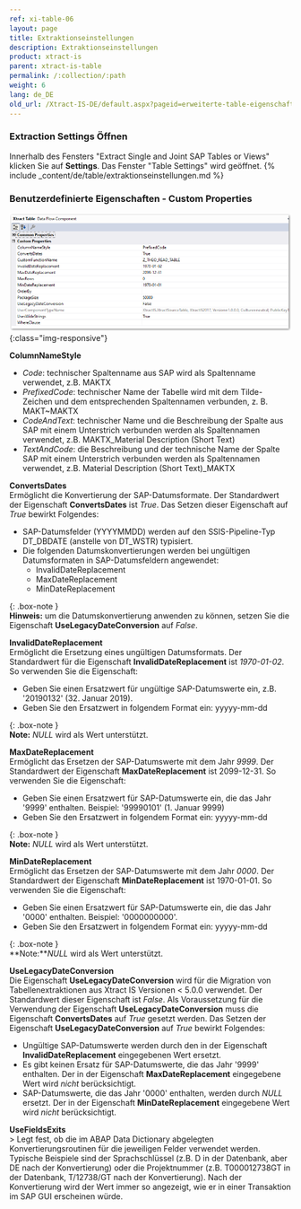 ```yaml
---
ref: xi-table-06
layout: page
title: Extraktionseinstellungen
description: Extraktionseinstellungen
product: xtract-is
parent: xtract-is-table
permalink: /:collection/:path
weight: 6
lang: de_DE
old_url: /Xtract-IS-DE/default.aspx?pageid=erweiterte-table-eigenschaften
---
```


### Extraction Settings Öffnen
Innerhalb des Fensters "Extract Single and Joint SAP Tables or Views" klicken Sie auf **Settings**. Das Fenster "Table Settings" wird geöffnet. 
{% include _content/de/table/extraktionseinstellungen.md  %}

### Benutzerdefinierte Eigenschaften - Custom Properties

![Table-XIS-Properties](/img/content/Table-XIS-Properties.png){:class="img-responsive"}

**ColumnNameStyle**<br>
- *Code*: technischer Spaltenname aus SAP wird als Spaltenname verwendet, z.B. MAKTX
- *PrefixedCode*: technischer Name der Tabelle wird mit dem Tilde-Zeichen und dem entsprechenden Spaltennamen verbunden, z. B. MAKT~MAKTX
- *CodeAndText*: technischer Name und die Beschreibung der Spalte aus SAP mit einem Unterstrich verbunden werden als Spaltennamen verwendet, z.B. MAKTX_Material Description (Short Text)
- *TextAndCode*: die Beschreibung und der technische Name der Spalte SAP mit einem Unterstrich verbunden werden als Spaltennamen verwendet, z.B. Material Description (Short Text)_MAKTX

**ConvertsDates**<br>
Ermöglicht die Konvertierung der SAP-Datumsformate. Der Standardwert der Eigenschaft **ConvertsDates** ist *True*. Das Setzen dieser Eigenschaft auf *True* bewirkt Folgendes:
* SAP-Datumsfelder (YYYYMMDD) werden auf den SSIS-Pipeline-Typ DT_DBDATE (anstelle von DT_WSTR) typisiert.
* Die folgenden Datumskonvertierungen werden bei ungültigen Datumsformaten in SAP-Datumsfeldern angewendet:
	- InvalidDateReplacement
	- MaxDateReplacement
	- MinDateReplacement

{: .box-note }	
**Hinweis:** um die Datumskonvertierung anwenden zu können, setzen Sie die Eigenschaft **UseLegacyDateConversion** auf *False*.

**InvalidDateReplacement** <br>
Ermöglicht die Ersetzung eines ungültigen Datumsformats. Der Standardwert für die Eigenschaft **InvalidDateReplacement** ist *1970-01-02*.  So verwenden Sie die Eigenschaft:
* Geben Sie einen Ersatzwert für ungültige SAP-Datumswerte ein, z.B. '20190132' (32. Januar 2019).
* Geben Sie den Ersatzwert in folgendem Format ein: yyyyy-mm-dd

{: .box-note }	
**Note:** *NULL* wird als Wert unterstützt.


**MaxDateReplacement** <br>
Ermöglicht das Ersetzen der SAP-Datumswerte mit dem Jahr *9999*. Der Standardwert der Eigenschaft **MaxDateReplacement** ist 2099-12-31. So verwenden Sie die Eigenschaft:
* Geben Sie einen Ersatzwert für SAP-Datumswerte ein, die das Jahr '9999' enthalten. Beispiel: '99990101' (1. Januar 9999)
* Geben Sie den Ersatzwert in folgendem Format ein: yyyyy-mm-dd

{: .box-note }	
**Note:** *NULL* wird als Wert unterstützt.


**MinDateReplacement** <br>
Ermöglicht das Ersetzen der SAP-Datumswerte mit dem Jahr *0000*. Der Standardwert der Eigenschaft **MinDateReplacement** ist 1970-01-01. So verwenden Sie die Eigenschaft:
* Geben Sie einen Ersatzwert für SAP-Datumswerte ein, die das Jahr '0000' enthalten. Beispiel: '0000000000'. 
* Geben Sie den Ersatzwert in folgendem Format ein: yyyyy-mm-dd

{: .box-note }	
**Note:***NULL* wird als Wert unterstützt.


**UseLegacyDateConversion**<br>
Die Eigenschaft **UseLegacyDateConversion** wird für die Migration von Tabellenextraktionen aus Xtract IS Versionen < 5.0.0 verwendet. Der Standardwert dieser Eigenschaft ist *False*. Als Voraussetzung für die Verwendung der Eigenschaft **UseLegacyDateConversion** muss die Eigenschaft **ConvertsDates** auf *True* gesetzt werden. Das Setzen der Eigenschaft **UseLegacyDateConversion** auf *True* bewirkt Folgendes:
* Ungültige SAP-Datumswerte werden durch den in der Eigenschaft **InvalidDateReplacement** eingegebenen Wert ersetzt.
* Es gibt keinen Ersatz für SAP-Datumswerte, die das Jahr '9999' enthalten.  Der in der Eigenschaft **MaxDateReplacement** eingegebene Wert wird *nicht* berücksichtigt. 
* SAP-Datumswerte, die das Jahr '0000' enthalten, werden durch *NULL* ersetzt.  Der in der Eigenschaft **MinDateReplacement** eingegebene Wert wird *nicht* berücksichtigt. 

**UseFieldsExits**<br>>
Legt fest, ob die im ABAP Data Dictionary abgelegten Konvertierungsroutinen für die jeweiligen Felder verwendet werden.
 Typische Beispiele sind der Sprachschlüssel (z.B. D in der Datenbank, aber DE nach der Konvertierung) oder die Projektnummer (z.B. T000012738GT in der Datenbank, T/12738/GT nach der Konvertierung). Nach der Konvertierung wird der Wert immer so angezeigt, wie er in einer Transaktion im SAP GUI erscheinen würde. <br>






